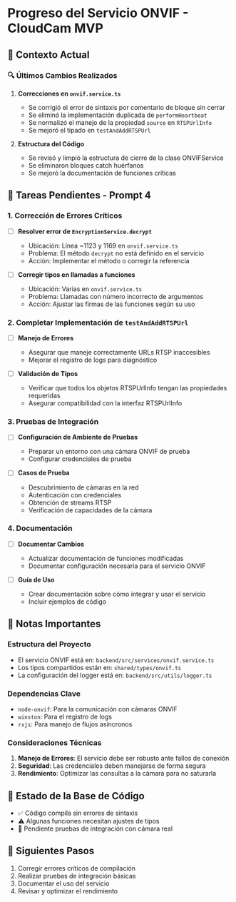 # Progreso del Servicio ONVIF - CloudCam MVP

## 📌 Contexto Actual

### 🔍 Últimos Cambios Realizados
1. **Correcciones en `onvif.service.ts`**
   - Se corrigió el error de sintaxis por comentario de bloque sin cerrar
   - Se eliminó la implementación duplicada de `performHeartbeat`
   - Se normalizó el manejo de la propiedad `source` en `RTSPUrlInfo`
   - Se mejoró el tipado en `testAndAddRTSPUrl`

2. **Estructura del Código**
   - Se revisó y limpió la estructura de cierre de la clase ONVIFService
   - Se eliminaron bloques catch huérfanos
   - Se mejoró la documentación de funciones críticas

## 🚧 Tareas Pendientes - Prompt 4

### 1. Corrección de Errores Críticos
- [ ] **Resolver error de `EncryptionService.decrypt`**
  - Ubicación: Línea ~1123 y 1169 en `onvif.service.ts`
  - Problema: El método `decrypt` no está definido en el servicio
  - Acción: Implementar el método o corregir la referencia

- [ ] **Corregir tipos en llamadas a funciones**
  - Ubicación: Varias en `onvif.service.ts`
  - Problema: Llamadas con número incorrecto de argumentos
  - Acción: Ajustar las firmas de las funciones según su uso

### 2. Completar Implementación de `testAndAddRTSPUrl`
- [ ] **Manejo de Errores**
  - Asegurar que maneje correctamente URLs RTSP inaccesibles
  - Mejorar el registro de logs para diagnóstico

- [ ] **Validación de Tipos**
  - Verificar que todos los objetos RTSPUrlInfo tengan las propiedades requeridas
  - Asegurar compatibilidad con la interfaz RTSPUrlInfo

### 3. Pruebas de Integración
- [ ] **Configuración de Ambiente de Pruebas**
  - Preparar un entorno con una cámara ONVIF de prueba
  - Configurar credenciales de prueba

- [ ] **Casos de Prueba**
  - Descubrimiento de cámaras en la red
  - Autenticación con credenciales
  - Obtención de streams RTSP
  - Verificación de capacidades de la cámara

### 4. Documentación
- [ ] **Documentar Cambios**
  - Actualizar documentación de funciones modificadas
  - Documentar configuración necesaria para el servicio ONVIF

- [ ] **Guía de Uso**
  - Crear documentación sobre cómo integrar y usar el servicio
  - Incluir ejemplos de código

## 📌 Notas Importantes

### Estructura del Proyecto
- El servicio ONVIF está en: `backend/src/services/onvif.service.ts`
- Los tipos compartidos están en: `shared/types/onvif.ts`
- La configuración del logger está en: `backend/src/utils/logger.ts`

### Dependencias Clave
- `node-onvif`: Para la comunicación con cámaras ONVIF
- `winston`: Para el registro de logs
- `rxjs`: Para manejo de flujos asíncronos

### Consideraciones Técnicas
1. **Manejo de Errores**: El servicio debe ser robusto ante fallos de conexión
2. **Seguridad**: Las credenciales deben manejarse de forma segura
3. **Rendimiento**: Optimizar las consultas a la cámara para no saturarla

## 🔄 Estado de la Base de Código
- ✅ Código compila sin errores de sintaxis
- ⚠️ Algunas funciones necesitan ajustes de tipos
- 🚧 Pendiente pruebas de integración con cámara real

## 📅 Siguientes Pasos
1. Corregir errores críticos de compilación
2. Realizar pruebas de integración básicas
3. Documentar el uso del servicio
4. Revisar y optimizar el rendimiento
